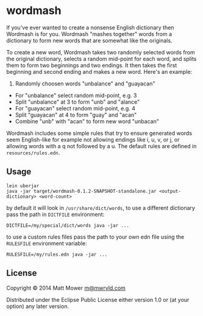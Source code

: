 # wordmash

If you've ever wanted to create a nonsense English dictionary then Wordmash is for you. Wordmash "mashes together" words from a dictionary to form new words that are somewhat like the originals.

To create a new word, Wordmash takes two randomly selected words from the original dictionary, selects a random mid-point for each word, and
splits them to form two beginnings and two endings. It then takes the first beginning and second ending and makes a new word. Here's an example:

1. Randomly choosen words "unbalance" and "guayacan"
* For "unbalance" select random mid-point, e.g. 3
* Split "unbalance" at 3 to form "unb" and "alance"
* For "guayacan" select random mid-point, e.g. 4
* Split "guayacan" at 4 to form "guay" and "acan"
* Combine "unb" with "acan" to form new word "unbacan"

Wordmash includes some simple rules that try to ensure generated words seem English-like for example not allowing endings like i, u, v, or j, or allowing words with a q not followed by a u. The default rules are defined in `resources/rules.edn`.

## Usage

    lein uberjar
    java -jar target/wordmash-0.1.2-SNAPSHOT-standalone.jar <output-dictionary> <word-count>

by default it will look in `/usr/share/dict/words`, to use a different dictionary pass
the path in `DICTFILE` environment:

    DICTFILE=/my/special/dict/words java -jar ...

to use a custom rules files pass the path to your own edn file using the `RULESFILE` environment variable:

    RULESFILE=/my/rules.edn java -jar ...

## License

Copyright © 2014 Matt Mower <m@mwrvld.com>

Distributed under the Eclipse Public License either version 1.0 or (at
your option) any later version.
